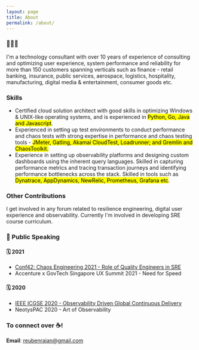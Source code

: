 ```yaml
---
layout: page
title: About
permalink: /about/
---
```


### 🙋🏽‍♂️
I'm a technology consultant with over 10 years of experience of consulting and optimizing user experience, system performance and reliability for more than 150 customers spanning verticals such as finance - retail banking, insurance, public services, aerospace, logistics, hospitality, manufacturing, digital media & entertainment, consumer goods etc.

### Skills
* Certified cloud solution architect with good skills in optimizing Windows & UNIX-like operating systems, and is experienced in <mark>Python, Go, Java and Javascript</mark>.
* Experienced in setting up test environments to conduct performance and chaos tests with strong expertise in performance and chaos testing tools - <mark>JMeter, Gatling, Akamai CloudTest, Loadrunner; and Gremlin and ChaosToolkit.</mark>
* Experience in setting up observability platforms and designing custom dashboards using the inherent query languages. Skilled in capturing performance metrics and tracing transaction journeys and identifying performance bottlenecks across the stack. Skilled in tools such as <mark>Dynatrace, AppDynamics, NewRelic, Prometheus, Grafana etc</mark>.

### Other Contributions
I get involved in any forum related to resilience engineering, digital user experience and observability. Currently I'm involved in developing SRE course curriculum.

### 📢 Public Speaking
#### 🗓 2021
* [Conf42: Chaos Engineering 2021 - Role of Quality Engineers in SRE ](https://www.conf42.com/Chaos_Engineering_2021_Reuben_Rajan_George_sre_quality_engineers)
* Accenture x GovTech Singapore UX Summit 2021 - Need for Speed

#### 🗓 2020
* [IEEE ICGSE 2020 - Observability Driven Global Continuous Delivery](https://conf.researchr.org/details/icgse-2020/icgse-2020-icgse---industry-talks/1/Observability-Driven-Development-and-Continuous-Delivery)
* NeotysPAC 2020 - Art of Observability

### To connect over ☕️! 
**Email**: [reubenrajan@gmail.com](mailto:reubenrajan@gmail.com)